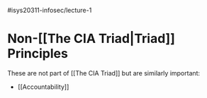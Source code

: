#isys20311-infosec/lecture-1 
# Non-[[The CIA Triad|Triad]] Principles

These are not part of [[The CIA Triad]] but are similarly important:
- [[Accountability]]